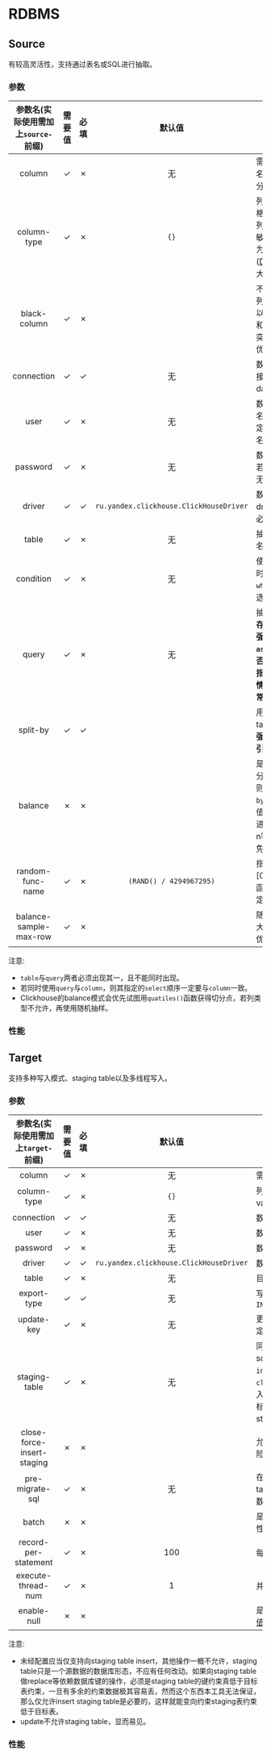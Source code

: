 # RDBMS
## Source
有较高灵活性，支持通过表名或SQL进行抽取。  
### 参数

|参数名(实际使用需加上`source-`前缀)|需要值|必填|默认值|描述|例|
|:---:|:---:|:---:|:---:|---|:---:|
|column|✓|✗|无|需要同步的列名列表，以`,`分隔|`columnA,columnB`|
|column-type|✓|✗|`{}`|列类型，json格式，key为列名，大小写敏感；value为列类型([DataType](../dev/Core.md#datatype))，大小写不敏感|`{"columnA":"integer"}`|
|black-column|✓|✗|` `|不需要同步的列名列表，以`,`分隔，若和`column`有冲突，此配置更优先|`columnA,columnB`|
|connection|✓|✓|无|数据库jdbc链接，需要带上database名|`jdbc:clickhouse://10.0.210.69:8123/sqoop_test`|
|user|✓|✗|无|数据库用户名，若不指定，则无用户名登录| |
|password|✓|✗|无|数据库密码，若不指定，则无密码登录| |
|driver|✓|✓|`ru.yandex.clickhouse.ClickHouseDriver`|数据库jdbc driver包名，必须指定|`com.mysql.jdbc.Driver`|
|table|✓|✗|无|抽取的table名| |
|condition|✓|✗|无|使用`table`时，额外的`where`语句筛选条件|`id > 100`|
|query|✓|✗|无|抽取sql。**若存在函数式，强烈建议使用`as`指定列名，否则无法在不指定`column`的情况下获得正常的列名。**|`select a+b as column_sum from tb;`|
|split-by|✓|✓| |用于切分map task的列名，**强烈建议加索引**| |
|balance|✗|✗| |是否平衡切分，若不指定则使用`split-by`列最大最小值切分，否则进行抽样获得n等分点，避免map倾斜| |
|random-func-name|✓|✗|`(RAND() / 4294967295)`|指定范围为\[0, 1]的随机函数，用于指定`balance`时| |
|balance-sample-max-row|✓|✗| |随机抽样的最大行数，用于优化内存占用| |

注意:  
+ `table`与`query`两者必须出现其一，且不能同时出现。
+ 若同时使用`query`与`column`，则其指定的`select`顺序一定要与`column`一致。
+ Clickhouse的balance模式会优先试图用`quatiles()`函数获得切分点，若列类型不允许，再使用随机抽样。

### 性能


## Target
支持多种写入模式、staging table以及多线程写入。   
### 参数

|参数名(实际使用需加上`target-`前缀)|需要值|必填|默认值|描述|例|
|:---:|:---:|:---:|:---:|---|:---:|
|column|✓|✗|无|需要同步的列名列表，以`,`分隔|`columnA,columnB`|
|column-type|✓|✗|`{}`|列类型，json格式，key为列名，大小写敏感；value为列类型([DataType](../dev/Core.md#datatype))，大小写不敏感|`{"columnA":"integer"}`|
|connection|✓|✓|无|数据库jdbc链接，需要带上database名|`jdbc:clickhouse://10.0.210.69:8123/sqoop_test`|
|user|✓|✗|无|数据库用户名，若不指定，则无用户名登录| |
|password|✓|✗|无|数据库密码，若不指定，则无密码登录| |
|driver|✓|✓|`ru.yandex.clickhouse.ClickHouseDriver`|数据库jdbc driver包名，必须指定|`com.mysql.jdbc.Driver`|
|table|✓|✗|无|目标table名| |
|export-type|✓|✓|无|写模式，`INSERT`/`UPDATE`/`INSERT_IGNORE`/`UPSERT`/`REPLACE`| |
|update-key|✓|✗|无|更新键，当`export-type`为`UPDATE`时，必须指定。允许指定多列，以`,`分隔|`updateKeyA,updateKeyB`|
|staging-table|✓|✗|无|同sqoop对应概念，但是写入姿势不同——sqoop是使用配置的`export-type`写入，随后`insert ... select ...`；而hercules在不配置`close-force-insert-staging`时，全部insert入staging表，随后按照`export-type`更新入目标表，理由见本章**注意**。若不指定，则不使用staging表。| |
|close-force-insert-staging|✗|✗| |允许对staging表做`export-type`行为，有风险，慎用。| |
|pre-migrate-sql|✓|✗|无|在map task导到staging table后，执行staging table合并操作前，执行的sql语句，减小目标表数据不可用时间。|`truncate table test`|
|batch|✗|✗| |是否使用jdbc `PreparedStatement`的batch写特性| |
|record-per-statement|✓|✗|100|每条sql内包含多少行，即batch大小| |
|execute-thread-num|✓|✗|1|并行写线程数| |
|enable-null|✗|✗| |是否允许直接插入null值，若不允许则采用[默认值](https://wiki.xiaohongshu.com/pages/viewpage.action?pageId=64870770)代替| |

注意:  
+ 未经配置应当仅支持向staging table insert，其他操作一概不允许，staging table只是一个源数据的数据库形态，不应有任何改动。如果向staging table做replace等依赖数据库键的操作，必须是staging table的键约束真低于目标表约束，一旦有多余的约束数据极其容易丢，然而这个东西本工具无法保证，那么仅允许insert staging table是必要的，这样就能变向约束staging表约束低于目标表。
+ update不允许staging table，显而易见。

### 性能
